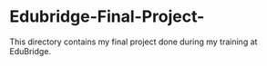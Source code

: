 # Edubridge-Final-Project-
This directory contains my final project done during my training at EduBridge.
